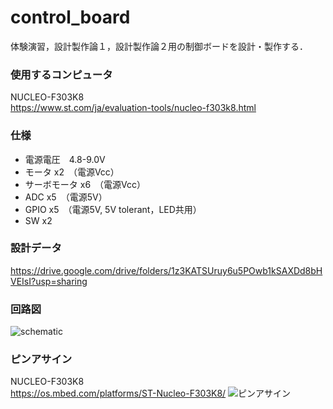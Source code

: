 # control_board

体験演習，設計製作論１，設計製作論２用の制御ボードを設計・製作する．

### 使用するコンピュータ
NUCLEO-F303K8  
https://www.st.com/ja/evaluation-tools/nucleo-f303k8.html

### 仕様
- 電源電圧　4.8-9.0V
- モータ x2　（電源Vcc）
- サーボモータ x6　（電源Vcc）
- ADC x5　（電源5V）
- GPIO x5　（電源5V, 5V tolerant，LED共用）
- SW x2 

### 設計データ
https://drive.google.com/drive/folders/1z3KATSUruy6u5POwb1kSAXDd8bHVEIsI?usp=sharing

### 回路図
![schematic](https://user-images.githubusercontent.com/5755200/76761306-8af00400-67d2-11ea-9162-9c80d75bbffb.png)

### ピンアサイン
NUCLEO-F303K8  
https://os.mbed.com/platforms/ST-Nucleo-F303K8/
![ピンアサイン](https://os.mbed.com/media/uploads/bcostm/nucleo_f303k8_2017_10_10.png)
